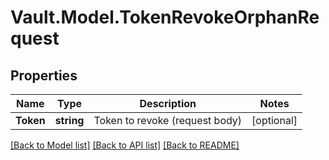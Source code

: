 # Vault.Model.TokenRevokeOrphanRequest

## Properties

Name | Type | Description | Notes
------------ | ------------- | ------------- | -------------
**Token** | **string** | Token to revoke (request body) | [optional] 


[[Back to Model list]](../README.md#documentation-for-models) [[Back to API list]](../README.md#documentation-for-api-endpoints) [[Back to README]](../README.md)

